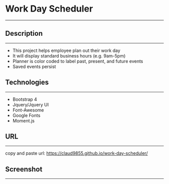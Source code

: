 # Work Day Scheduler
--------------------

## Description
---------------
- This project helps employee plan out their work day
- It will display standard business hours (e.g. 9am-5pm)
- Planner is color coded to label past, present, and future events
- Saved events persist

## Technologies
----------------
- Bootstrap 4
- Jquery/Jquery UI
- Font-Awesome
- Google Fonts
- Moment.js

## URL
-------
copy and paste url: https://claud9855.github.io/work-day-scheduler/

## Screenshot
--------------
